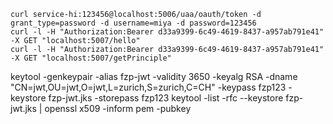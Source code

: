     curl service-hi:123456@localhost:5006/uaa/oauth/token -d grant_type=password -d username=miya -d password=123456
    curl -l -H "Authorization:Bearer d33a9399-6c49-4619-8437-a957ab791e41" -X GET "localhost:5007/hello"
    curl -l -H "Authorization:Bearer d33a9399-6c49-4619-8437-a957ab791e41" -X GET "localhost:5007/getPrinciple"
    
    
    
   keytool -genkeypair -alias fzp-jwt -validity 3650 -keyalg RSA -dname "CN=jwt,OU=jwt,O=jwt,L=zurich,S=zurich,C=CH" -keypass fzp123 -keystore fzp-jwt.jks -storepass fzp123
   keytool -list -rfc --keystore fzp-jwt.jks | openssl x509 -inform pem -pubkey

